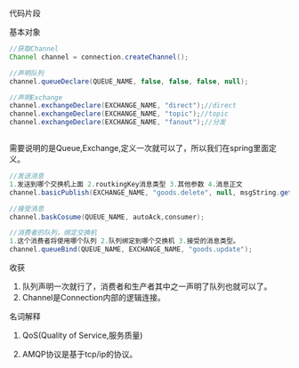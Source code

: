代码片段

基本对象

```java
//获取Channel
Channel channel = connection.createChannel();

//声明队列
channel.queueDeclare(QUEUE_NAME, false, false, false, null);

//声明Exchange
channel.exchangeDeclare(EXCHANGE_NAME, "direct");//direct
channel.exchangeDeclare(EXCHANGE_NAME, "topic");//topic
channel.exchangeDeclare(EXCHANGE_NAME, "fanout");//分发



```

需要说明的是Queue,Exchange,定义一次就可以了，所以我们在spring里面定义。



```java
//发送消息
1.发送到哪个交换机上面 2.routkingKey消息类型 3.其他参数 4.消息正文
channel.basicPublish(EXCHANGE_NAME, "goods.delete", null, msgString.getBytes());
```
```java
//接受消息
channel.baskCosume(QUEUE_NAME, autoAck,consumer);
```
```java
//消费者的队列，绑定交换机
1.这个消费者将使用哪个队列 2.队列绑定到哪个交换机 3.接受的消息类型。
channel.queueBind(QUEUE_NAME, EXCHANGE_NAME, "goods.update");
```

收获
1. 队列声明一次就行了，消费者和生产者其中之一声明了队列也就可以了。
2. Channel是Connection内部的逻辑连接。


名词解释
1. QoS(Quality of Service,服务质量)

2. AMQP协议是基于tcp/ip的协议。